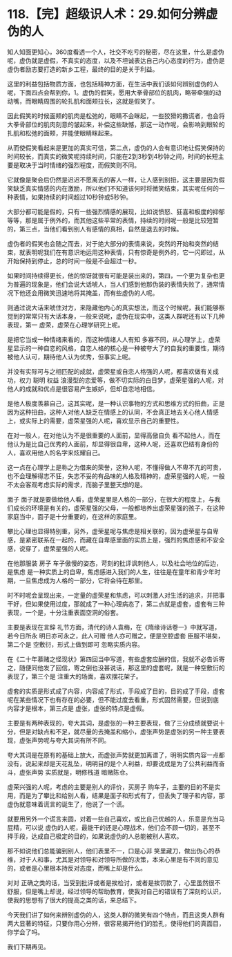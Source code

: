 # 118.【完】超级识人术：29.如何分辨虚伪的人

知人知面更知心，360度看透一个人，社交不吃亏的秘密，尽在这里，什么是虚伪呢，虚伪就是虚假，不真实的态度，以及不坦诚表达自己内心态度的行为，虚伪是虚伪者励志要打造的新乡工程，最终的目的是关于利益。

这里的利益包括物质方面，也包括精神方面，在生活中我们该如何辨别虚伪的人呢，下面四点会帮到你，1。虚伪的假笑，愿用大拳骨部位的肌肉，略带牵强的动动嘴，而眼睛周围的轮扎肌和面颊拉长，这就是假笑了。

因此假笑的时候面颊的肌肉是松弛的，眼睛不会眯起，一些狡猾的撒谎者，也会将大拳骨部位的肌肉刻意的皱起来，补偿这些缺憾，那这一动作呢，会影响到眼轮的扎肌和松弛的面颊，并能使眼睛眯起来。

从而使假笑看起来是更加的真实可信，第二点，虚伪的人会有意识地让假笑保持的时间较长，而真实的微笑呢持续时间，只能在2到3秒到4秒钟之间，时间的长短主要是取决于当时情绪的强烈程度，而假笑则不同。

它就像是聚会后仍然是迟迟不愿离去的客人一样，让人感到别扭，这主要是因为假笑缺乏真实情感的内在激励，所以他们不知道该何时将微笑结束，其实呢任何的一种表情，如果持续的时间超过10秒钟或5秒钟。

大部分都可能是假的，只有一些强烈情感的展现，比如说愤怒、狂喜和极度的抑郁等等，那是属于例外的，而其他这些平常的表情，持续的时间呢一般是比较短暂的，第三点，当他们看到别人有感情的真相，自然是退去的时候。

虚伪者的假笑也会随之而去，对于绝大部分的表情来说，突然的开始和突然的结束，就表明呢我们在有意识地运用这种表情，只有惊奇是例外的，它一闪即过，从开始保持到停止，总的时间一般是不会超过一秒。

如果时间持续得更长，他的惊讶就很有可能是装出来的，第四，一个更为复杂也更为普遍的现象是，他们会说大话唬人，当人们感到他那伪装的表情失败了，通常情况下他还会用微笑迅速地将其掩盖，而有些虚伪的人呢。

则通过说大话来唬住对方，来隐藏他内心的真实想法，而这个时候呢，我们能够察觉到的常常只有大话本身，一般来说呢，虚伪在现实中，这类人群呢还有以下几种表现，第一 虚荣，虚荣在心理学研究上呢。

是把它当成一种情绪来看的，而这种情绪人人有知 多寡不同，从心理学上，虚荣星显示的一种自恋的风格，自恋人格的核心是一种被夸大了的自我的重要性，期待被他人认可，期待他人认为优秀，但事实上呢。

并没有实际可与之相匹配的成就，虚荣星或自恋人格强的人呢，都喜欢做有关成功，权力 聪明 权益 浪漫型的恋爱等，做不切实际的白日梦，虚荣星强的人呢，对他人的成就和优点是很容易产生嫉妒，但却自恋地相信。

是他人极度羡慕自己，这其实呢，是一种认识事物的方式和思维方式的扭曲，正是因为这种扭曲，这种人对他人缺乏在情感上的认同，不会真正地去关心他人情感上，或实际上的需要，虚荣星强的人呢，喜欢显示自己的重要性。

在对一般人，在对他认为不是很重要的人面前，显得高傲自负 看不起他人，而在他认为是比自己优秀的人面前，却显得很自卑，这种人呢，还喜欢巴结有身份的人，喜欢用他人的名字来炫耀自己。

这一点在心理学上是称之为借来的荣誉，这种人呢，不懂得做人不卑不亢的可贵，也不会理解得志不狂，失志不妥的有品味的人格及精神的，虚荣星强的人呢，一般不太会客观考虑实际的需求，而脑子里整天想的是。

面子 面子就是要做给他人看，虚荣星里是人格的一部分，在很大的程度上，与我们成长的环境是有关的，虚荣星强的父母，一般都培养出虚荣星强的孩子，在这种家庭当中，面子是十分重要的，在这样的家庭里。

攀比心理也显得特别重，另外，虚荣星呢与焦虑是相关联的，因为虚荣星与自卑感，是紧密联系在一起的，而藏在自卑感里面的实质上是，强烈的焦虑感和不安全感，说穿了，虚荣星强的人呢。

在他那服装 房子 车子傲慢的姿态，苛刻的批评讽刺他人，以及社会地位的后边，是焦虑 是一种实质上的自卑，焦虑感进入我们的人生，往往是在童年和青少年时期，一旦焦虑成为人格的一部分，它将会待在那里。

时不时呢会呈现出来，一定量的虚荣星和焦虑，可以刺激人对生活的追求，并把事干好，但如果使用过度，那就成了一种心理病态了，第二点就是虚套，虚套有三种表现，一个是，十分注重表面空洞的俗套。

主要是表现在言辞 礼节方面，清代的诗人袁梅，在《隋缘诗话卷一》中就写道，若今日所永 明日亦可永之，此人可赠 他人亦可赠之，便是空腔虚套 臣服不堪矣，第二个是 空敷衍，形式上做到即可 忽略实质内容。

在《二十年慕赌之怪现状》第四回当中写道，有些虚套应酬的信，我就不必告诉寄之，随便同他发了回信，寄之倒也没甚说话，那这里的虚套呢，就是一种空敷衍的表现了，第三个是 注重大的场面，喜欢摆花架子。

虚套的实质是形式成了内容，内容成了形式，手段成了目的，目的成了手段，虚套呢在某些情况下也有存在的必要，但不能过度去看重，形式固然需要，但说到底 内容才是根本，第三点是 虚张，虚张的特点是虚假。

主要是有两种表现的，夸大其词，是虚张的一种主要表现，做了三分成绩就要说十分，但是对缺点和不足，就尽量的去掩盖和缩小，虚张声势是虚张的另一种主要表现，虚张声势呢与夸大其词有所不同。

夸大其词是在原有的基础上放大，而虚张声势就更加离谱了，明明实质内容一点都没有，说起来却是天花乱坠，明明目的是个人利益，却要说成是为了公共利益而奋斗，虚张声势 实质就是，明修栈道 暗赌陈仓。

虚荣兴强的人呢，考虑的主要是别人的评价，买房子 购车子，主要的目的不是实用，而是为了攀比和给别人看，结果是面子和形式有了，但丢失了理子和内容，那虚伪就意味着谎言的诞生了，他说了一个谎。

就要用另外一个谎言来圆，对着一些自己喜欢，或比自己优越的人，乐意是充当马屁精，可以说 虚伪的人呢，最能干的还是心理战术，他们会不顾一切的，甚至不择手段，达成自己极定的目的，如果说虚伪的人总能被别人喜欢。

那不如说他们总能骗到别人，他们表里不一，口是心非 笑里藏刀，做出伪心的恭维，对于人和事，尤其是对领导和对领导所做的决策，本来心里是有不同的意见的，或者是心里根本持反对态度，而嘴上却是什么。

对对 正确之类的话，当受到批评或者是挨检讨，或者是挨罚款了，心里虽然很不舒服，但是嘴上却说，经过领导的帮助教育，使我对自己的错误有了深刻的认识，使我的思想有了很大的提高之类的话，来总结下。

今天我们讲了如何来辨别虚伪的人，这类人群的微笑有四个特点，而且这类人群有两大显著的特征，只要你用心分辨，很容易揭开他们的脸孔，使得他们的真面目，你学会了吗。

我们下期再见。